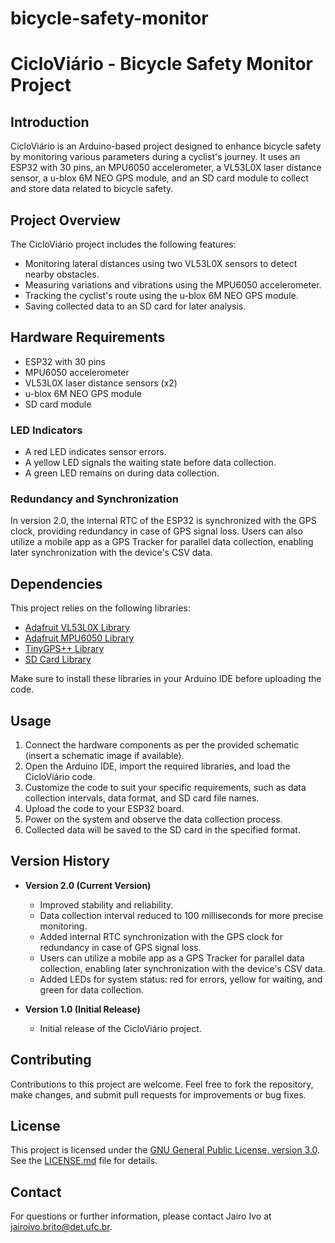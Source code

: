 # bicycle-safety-monitor
# CicloViário - Bicycle Safety Monitor Project

## Introduction
CicloViário is an Arduino-based project designed to enhance bicycle safety by monitoring various parameters during a cyclist's journey. It uses an ESP32 with 30 pins, an MPU6050 accelerometer, a VL53L0X laser distance sensor, a u-blox 6M NEO GPS module, and an SD card module to collect and store data related to bicycle safety.

## Project Overview
The CicloViário project includes the following features:
- Monitoring lateral distances using two VL53L0X sensors to detect nearby obstacles.
- Measuring variations and vibrations using the MPU6050 accelerometer.
- Tracking the cyclist's route using the u-blox 6M NEO GPS module.
- Saving collected data to an SD card for later analysis.

## Hardware Requirements
- ESP32 with 30 pins
- MPU6050 accelerometer
- VL53L0X laser distance sensors (x2)
- u-blox 6M NEO GPS module
- SD card module

### LED Indicators
- A red LED indicates sensor errors.
- A yellow LED signals the waiting state before data collection.
- A green LED remains on during data collection.

### Redundancy and Synchronization
In version 2.0, the internal RTC of the ESP32 is synchronized with the GPS clock, providing redundancy in case of GPS signal loss. Users can also utilize a mobile app as a GPS Tracker for parallel data collection, enabling later synchronization with the device's CSV data.

## Dependencies
This project relies on the following libraries:
- [Adafruit VL53L0X Library](https://github.com/adafruit/Adafruit_VL53L0X)
- [Adafruit MPU6050 Library](https://github.com/adafruit/Adafruit_MPU6050)
- [TinyGPS++ Library](https://github.com/mikalhart/TinyGPSPlus)
- [SD Card Library](https://www.arduino.cc/en/Reference/SD)

Make sure to install these libraries in your Arduino IDE before uploading the code.

## Usage
1. Connect the hardware components as per the provided schematic (insert a schematic image if available).
2. Open the Arduino IDE, import the required libraries, and load the CicloViário code.
3. Customize the code to suit your specific requirements, such as data collection intervals, data format, and SD card file names.
4. Upload the code to your ESP32 board.
5. Power on the system and observe the data collection process.
6. Collected data will be saved to the SD card in the specified format.

## Version History

- **Version 2.0 (Current Version)**
  - Improved stability and reliability.
  - Data collection interval reduced to 100 milliseconds for more precise monitoring.
  - Added internal RTC synchronization with the GPS clock for redundancy in case of GPS signal loss.
  - Users can utilize a mobile app as a GPS Tracker for parallel data collection, enabling later synchronization with the device's CSV data.
  - Added LEDs for system status: red for errors, yellow for waiting, and green for data collection.

- **Version 1.0 (Initial Release)**
  - Initial release of the CicloViário project.

## Contributing
Contributions to this project are welcome. Feel free to fork the repository, make changes, and submit pull requests for improvements or bug fixes.

## License
This project is licensed under the [GNU General Public License, version 3.0](LICENSE.md). See the [LICENSE.md](LICENSE.md) file for details.

## Contact
For questions or further information, please contact Jairo Ivo at jairoivo.brito@det.ufc.br.
